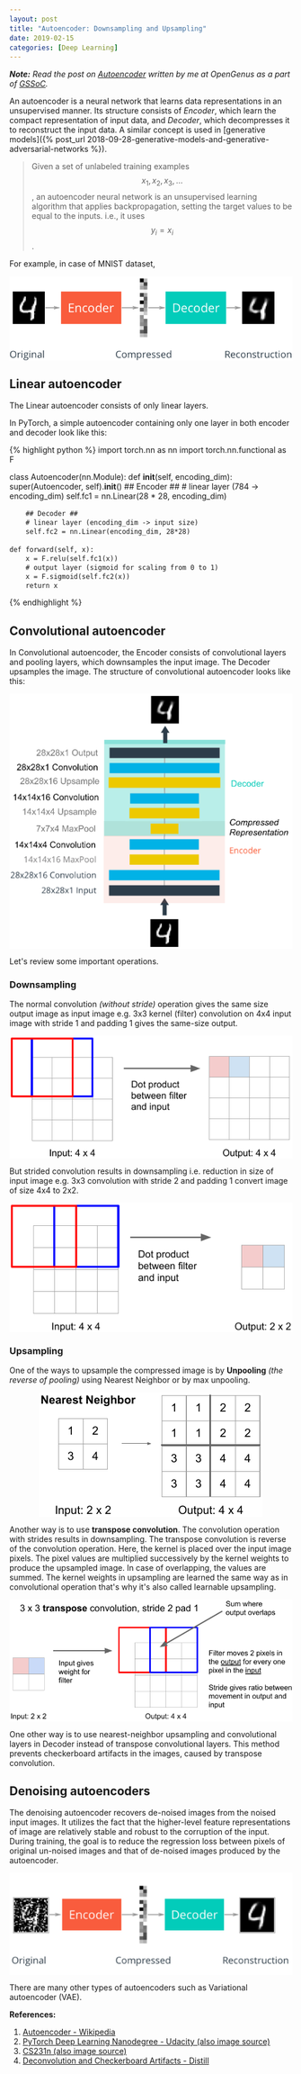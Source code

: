 ```yaml
---
layout: post
title: "Autoencoder: Downsampling and Upsampling"
date: 2019-02-15
categories: [Deep Learning]
---
```


***Note:*** *Read the post on [Autoencoder](https://iq.opengenus.org/autoencoder/) written by me at OpenGenus as a part of [GSSoC](https://gssoc.tech/).*

An autoencoder is a neural network that learns data representations in an unsupervised manner. Its structure consists of *Encoder*, which learn the compact representation of input data, and *Decoder*, which decompresses it to reconstruct the input data. A similar concept is used in [generative models]({% post_url 2018-09-28-generative-models-and-generative-adversarial-networks %}).

> Given a set of unlabeled training examples $${x_1,x_2,x_3,…}$$, an autoencoder neural network is an unsupervised learning algorithm that applies backpropagation, setting the target values to be equal to the inputs. i.e., it uses $$y_i=x_i$$.

For example, in case of MNIST dataset,

<img src="/img/autoencoder_1.png" style="display: block; margin: auto; width: auto; max-width: 100%;">

## Linear autoencoder

The Linear autoencoder consists of only linear layers.

In PyTorch, a simple autoencoder containing only one layer in both encoder and decoder look like this:

{% highlight python %}
import torch.nn as nn
import torch.nn.functional as F

class Autoencoder(nn.Module):
    def __init__(self, encoding_dim):
        super(Autoencoder, self).__init__()
        ## Encoder ##
        # linear layer (784 -> encoding_dim)
        self.fc1 = nn.Linear(28 * 28, encoding_dim)
        
        ## Decoder ##
        # linear layer (encoding_dim -> input size)
        self.fc2 = nn.Linear(encoding_dim, 28*28)
        
    def forward(self, x):
        x = F.relu(self.fc1(x))
        # output layer (sigmoid for scaling from 0 to 1)
        x = F.sigmoid(self.fc2(x))
        return x
{% endhighlight %}

## Convolutional autoencoder

In Convolutional autoencoder, the Encoder consists of convolutional layers and pooling layers, which downsamples the input image. The Decoder upsamples the image. The structure of convolutional autoencoder looks like this:

<img src="/img/autoencoder_3.png" style="display: block; margin: auto; width: auto; max-width: 100%;">

Let's review some important operations.

### Downsampling

The normal convolution *(without stride)* operation gives the same size output image as input image e.g. 3x3 kernel (filter) convolution on 4x4 input image with stride 1 and padding 1 gives the same-size output.

<img src="/img/downsampling1.png" style="display: block; margin: auto; width: auto; max-width: 100%;">

But strided convolution results in downsampling i.e. reduction in size of input image e.g. 3x3 convolution with stride 2 and padding 1 convert image of size 4x4 to 2x2.

<img src="/img/downsampling.png" style="display: block; margin: auto; width: auto; max-width: 100%;">

### Upsampling

One of the ways to upsample the compressed image is by **Unpooling** *(the reverse of pooling)* using Nearest Neighbor or by max unpooling.

<img src="/img/upsampling1.png" style="display: block; margin: auto; width: auto; max-width: 100%;">

Another way is to use **transpose convolution**. The convolution operation with strides results in downsampling. The transpose convolution is reverse of the convolution operation. Here, the kernel is placed over the input image pixels. The pixel values are multiplied successively by the kernel weights to produce the upsampled image. In case of overlapping, the values are summed. The kernel weights in upsampling are learned the same way as in convolutional operation that's why it's also called learnable upsampling.

<img src="/img/upsampling2.png" style="display: block; margin: auto; width: auto; max-width: 100%;">

One other way is to use nearest-neighbor upsampling and convolutional layers in Decoder instead of transpose convolutional layers. This method prevents checkerboard artifacts in the images, caused by transpose convolution.

## Denoising autoencoders

The denoising autoencoder recovers de-noised images from the noised input images. It utilizes the fact that the higher-level feature representations of image are relatively stable and robust to the corruption of the input. During training, the goal is to reduce the regression loss between pixels of original un-noised images and that of de-noised images produced by the autoencoder.

<img src="/img/autoencoder_denoise.png" style="display: block; margin: auto; width: auto; max-width: 100%;">

There are many other types of autoencoders such as Variational autoencoder (VAE).

**References:**  
1. [Autoencoder - Wikipedia](https://en.wikipedia.org/wiki/Autoencoder)  
2. [PyTorch Deep Learning Nanodegree - Udacity (also image source)](https://in.udacity.com/course/deep-learning-nanodegree--nd101)  
3. [CS231n (also image source)](http://cs231n.stanford.edu/) 
4. [Deconvolution and Checkerboard Artifacts - Distill](https://distill.pub/2016/deconv-checkerboard/)  
